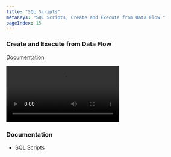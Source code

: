 ```yaml
---
title: "SQL Scripts"
metaKeys: "SQL Scripts, Create and Execute from Data Flow "
pageIndex: 15
---
```




### Create and Execute from Data Flow
[Documentation](../docs/workbooks/components/dataflowschedule.md)

![video](https://profitbasedocs.blob.core.windows.net/videos/SQL%20Script%20-%20Create%20and%20execute%20from%20Data%20Flow.mp4)
<br/>

### Documentation 

* [SQL Scripts](../docs/sqlscripts.md)